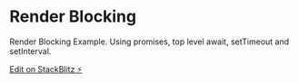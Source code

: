 # Render Blocking

Render Blocking Example. Using promises, top level await, setTimeout and setInterval.

[Edit on StackBlitz ⚡️](https://stackblitz.com/edit/render-blocking)